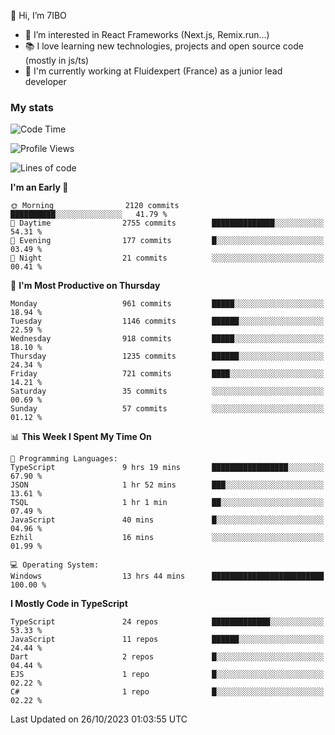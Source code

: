 👋 Hi, I’m 7IBO

- 👀 I’m interested in React Frameworks (Next.js, Remix.run...)
- 📚 I love learning new technologies, projects and open source code (mostly in js/ts)
- 💼 I'm currently working at Fluidexpert (France) as a junior lead developer

### My stats
<!--START_SECTION:waka-->
![Code Time](http://img.shields.io/badge/Code%20Time-262%20hrs%209%20mins-blue)

![Profile Views](http://img.shields.io/badge/Profile%20Views-0-blue)

![Lines of code](https://img.shields.io/badge/From%20Hello%20World%20I%27ve%20Written-6.6%20million%20lines%20of%20code-blue)

**I'm an Early 🐤** 

```text
🌞 Morning                2120 commits        ██████████░░░░░░░░░░░░░░░   41.79 % 
🌆 Daytime                2755 commits        ██████████████░░░░░░░░░░░   54.31 % 
🌃 Evening                177 commits         █░░░░░░░░░░░░░░░░░░░░░░░░   03.49 % 
🌙 Night                  21 commits          ░░░░░░░░░░░░░░░░░░░░░░░░░   00.41 % 
```
📅 **I'm Most Productive on Thursday** 

```text
Monday                   961 commits         █████░░░░░░░░░░░░░░░░░░░░   18.94 % 
Tuesday                  1146 commits        ██████░░░░░░░░░░░░░░░░░░░   22.59 % 
Wednesday                918 commits         █████░░░░░░░░░░░░░░░░░░░░   18.10 % 
Thursday                 1235 commits        ██████░░░░░░░░░░░░░░░░░░░   24.34 % 
Friday                   721 commits         ████░░░░░░░░░░░░░░░░░░░░░   14.21 % 
Saturday                 35 commits          ░░░░░░░░░░░░░░░░░░░░░░░░░   00.69 % 
Sunday                   57 commits          ░░░░░░░░░░░░░░░░░░░░░░░░░   01.12 % 
```


📊 **This Week I Spent My Time On** 

```text
💬 Programming Languages: 
TypeScript               9 hrs 19 mins       █████████████████░░░░░░░░   67.90 % 
JSON                     1 hr 52 mins        ███░░░░░░░░░░░░░░░░░░░░░░   13.61 % 
TSQL                     1 hr 1 min          ██░░░░░░░░░░░░░░░░░░░░░░░   07.49 % 
JavaScript               40 mins             █░░░░░░░░░░░░░░░░░░░░░░░░   04.96 % 
Ezhil                    16 mins             ░░░░░░░░░░░░░░░░░░░░░░░░░   01.99 % 

💻 Operating System: 
Windows                  13 hrs 44 mins      █████████████████████████   100.00 % 
```

**I Mostly Code in TypeScript** 

```text
TypeScript               24 repos            █████████████░░░░░░░░░░░░   53.33 % 
JavaScript               11 repos            ██████░░░░░░░░░░░░░░░░░░░   24.44 % 
Dart                     2 repos             █░░░░░░░░░░░░░░░░░░░░░░░░   04.44 % 
EJS                      1 repo              █░░░░░░░░░░░░░░░░░░░░░░░░   02.22 % 
C#                       1 repo              █░░░░░░░░░░░░░░░░░░░░░░░░   02.22 % 
```




 Last Updated on 26/10/2023 01:03:55 UTC
<!--END_SECTION:waka-->
